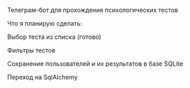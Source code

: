 Телеграм-бот для прохождения психологических тестов


Что я планирую сделать:

Выбор теста из списка (готово)

Фильтры тестов

Сохранение пользователей и их результатов в базе SQLite

Переход на SqlAlchemy

